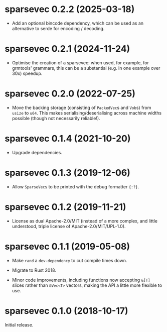 # sparsevec 0.2.2 (2025-03-18)

* Add an optional bincode dependency, which can be used as an alternative to
  serde for encoding / decoding.


# sparsevec 0.2.1 (2024-11-24)

* Optimise the creation of a sparsevec: when used, for example, for grmtools'
  grammars, this can be a substantial (e.g. in one example over 30x) speedup.


# sparsevec 0.2.0 (2022-07-25)

* Move the backing storage (consisting of `PackedVec`s and `Vob`s) from `usize`
  to `u64`. This makes serialising/deserialising across machine widths possible
  (though not necessarily reliable!).


# sparsevec 0.1.4 (2021-10-20)

* Upgrade dependencies.


# sparsevec 0.1.3 (2019-12-06)

* Allow `SparseVec`s to be printed with the debug formatter `{:?}`.


# sparsevec 0.1.2 (2019-11-21)

* License as dual Apache-2.0/MIT (instead of a more complex, and little
  understood, triple license of Apache-2.0/MIT/UPL-1.0).


# sparsevec 0.1.1 (2019-05-08)

* Make `rand` a `dev-dependency` to cut compile times down.

* Migrate to Rust 2018.

* Minor code improvements, including functions now accepting `&[T]` slices
  rather than `&Vec<T>` vectors, making the API a little more flexible to use.


# sparsevec 0.1.0 (2018-10-17)

Initial release.
